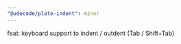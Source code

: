 ```yaml
---
"@udecode/plate-indent": minor
---
```


feat: keyboard support to indent / outdent (Tab / Shift+Tab)


